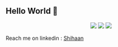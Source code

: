 ## Hello World  👋  

<!--
**theneoterik/theneoterik** is a ✨ _special_ ✨ repository because its `README.md` (this file) appears on your GitHub profile.


                
-->


 
<p align="center">

<img src="https://img.icons8.com/android/24/000000/twitter.png"/>
<img src="https://img.icons8.com/metro/26/000000/linkedin.png"/>
<img src="https://d2fltix0v2e0sb.cloudfront.net/dev-badge.svg"/>

</p>

Reach me on linkedin : [Shihaan](https://www.linkedin.com/in/shihaan-w-s-7b6a851a0/)

